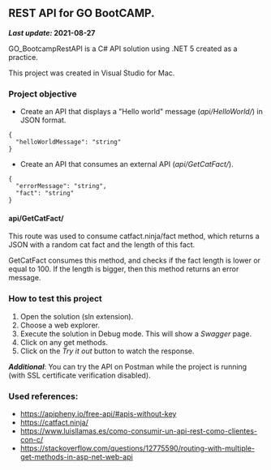 ## REST API for GO BootCAMP.
***Last update:* 2021-08-27**

GO_BootcampRestAPI is a C# API solution using .NET 5 created as a practice.

This project was created in Visual Studio for Mac.
### Project objective

- Create an API that displays a "Hello world" message (*api/HelloWorld/*) in JSON format.

```
{
  "helloWorldMessage": "string"
}
```

- Create an API that consumes an external API (*api/GetCatFact/*).

```
{
  "errorMessage": "string",
  "fact": "string"
}
```

#### api/GetCatFact/

This route was used to consume catfact.ninja/fact method, which returns a JSON with a random cat fact and the length of this fact.

GetCatFact consumes this method, and checks if the fact length is lower or equal to 100. If the length is bigger, then this method returns an error message.

### How to test this project

1. Open the solution (sln extension).
2. Choose a web explorer.
3. Execute the solution in Debug mode. This will show a *Swagger* page.
4. Click on any get methods.
5. Click on the *Try it out* button to watch the response.

***Additional***: You can try the API on Postman while the project is running (with SSL certificate verification disabled).
### Used references:
- https://apipheny.io/free-api/#apis-without-key
- https://catfact.ninja/
- https://www.luisllamas.es/como-consumir-un-api-rest-como-clientes-con-c/
- https://stackoverflow.com/questions/12775590/routing-with-multiple-get-methods-in-asp-net-web-api
